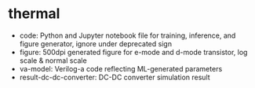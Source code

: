 # thermal
- code: Python and Jupyter notebook file for training, inference, and figure generator, ignore under deprecated sign
- figure: 500dpi generated figure for e-mode and d-mode transistor, log scale & normal scale
- va-model: Verilog-a code reflecting ML-generated parameters
- result-dc-dc-converter: DC-DC converter simulation result
